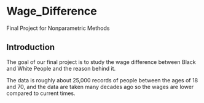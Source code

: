 # Wage_Difference
Final Project for Nonparametric Methods
## Introduction
The goal of our final project is to study the wage difference between Black and White People and the reason behind it.

The data is roughly about 25,000 records of people between the ages of 18 and 70, and the data are taken many decades ago so the wages are lower compared to current times.


